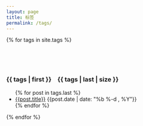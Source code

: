 ```yaml
---
layout: page
title: 标签
permalink: /tags/
---
```

<div class="catalist">
   {% for tags in site.tags %}
   <h3 id="{{ tags | first }}-ref" style="padding-top:64px;">{{ tags | first }}<span class="cata-num" style="margin-left:1rem;">{{ tags | last | size }}</span></h3>
    <ul class="catabrick">
    {% for post in tags.last %}
        <li>
            <a class="catatitle" href="{{ post.url | prepend: site.baseurl }}">{{post.title}}</a>
            <span class="catainfo grey-text light right">{{post.date | date: "%b %-d , %Y"}}</span>
        </li>
        <div class="divider"></div>
    {% endfor %}
    </ul>
    {% endfor %}
</div>